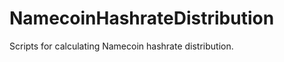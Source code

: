 NamecoinHashrateDistribution
============================

Scripts for calculating Namecoin hashrate distribution.

